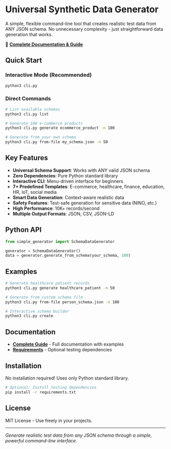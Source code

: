 # Universal Synthetic Data Generator

A simple, flexible command-line tool that creates realistic test data from ANY JSON schema. No unnecessary complexity - just straightforward data generation that works.

📖 **[Complete Documentation & Guide](COMPLETE_GUIDE.md)**

## Quick Start

### Interactive Mode (Recommended)
```bash
python3 cli.py
```

### Direct Commands
```bash
# List available schemas
python3 cli.py list

# Generate 100 e-commerce products
python3 cli.py generate ecommerce_product -n 100

# Generate from your own schema
python3 cli.py from-file my_schema.json -n 50
```

## Key Features

- **Universal Schema Support**: Works with ANY valid JSON schema
- **Zero Dependencies**: Pure Python standard library
- **Interactive CLI**: Menu-driven interface for beginners
- **7+ Predefined Templates**: E-commerce, healthcare, finance, education, HR, IoT, social media
- **Smart Data Generation**: Context-aware realistic data
- **Safety Features**: Test-safe generation for sensitive data (NINO, etc.)
- **High Performance**: 10K+ records/second
- **Multiple Output Formats**: JSON, CSV, JSON-LD

## Python API

```python
from simple_generator import SchemaDataGenerator

generator = SchemaDataGenerator()
data = generator.generate_from_schema(your_schema, 100)
```

## Examples

```bash
# Generate healthcare patient records
python3 cli.py generate healthcare_patient -n 50

# Generate from custom schema file
python3 cli.py from-file person_schema.json -n 100

# Interactive schema builder
python3 cli.py create
```

## Documentation

- **[Complete Guide](COMPLETE_GUIDE.md)** - Full documentation with examples
- **[Requirements](requirements.txt)** - Optional testing dependencies

## Installation

No installation required! Uses only Python standard library.

```bash
# Optional: Install testing dependencies
pip install -r requirements.txt
```

## License

MIT License - Use freely in your projects.

---

*Generate realistic test data from any JSON schema through a simple, powerful command-line interface.*